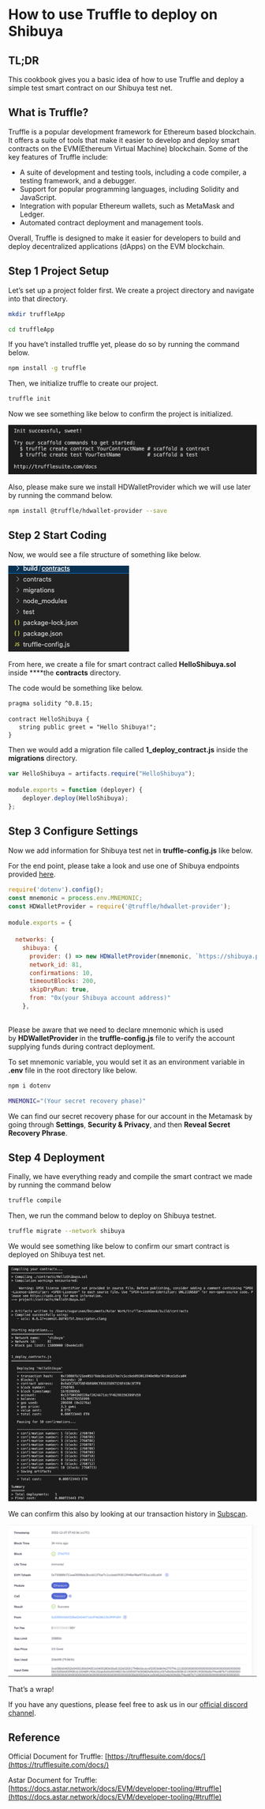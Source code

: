 # How to use Truffle to deploy on Shibuya

## TL;DR

This cookbook gives you a basic idea of how to use Truffle and deploy a simple test smart contract on our Shibuya test net.

## What is Truffle?

Truffle is a popular development framework for Ethereum based blockchain. It offers a suite of tools that make it easier to develop and deploy smart contracts on the EVM(Ethereum Virtual Machine) blockchain. Some of the key features of Truffle include:

- A suite of development and testing tools, including a code compiler, a testing framework, and a debugger.
- Support for popular programming languages, including Solidity and JavaScript.
- Integration with popular Ethereum wallets, such as MetaMask and Ledger.
- Automated contract deployment and management tools.

Overall, Truffle is designed to make it easier for developers to build and deploy decentralized applications (dApps) on the EVM blockchain.

## Step 1 Project Setup

Let’s set up a project folder first. We create a project directory and navigate into that directory.

```bash
mkdir truffleApp
```

```bash
cd truffleApp
```

If you have’t installed truffle yet, please do so by running the command below.

```bash
npm install -g truffle
```

Then, we initialize truffle to create our project.

```bash
truffle init
```

Now we see something like below to confirm the project is initialized.

![1](img-Truffle-cookbook/1.png)

Also, please make sure we install HDWalletProvider which we will use later by running the command below.

```bash
npm install @truffle/hdwallet-provider --save
```

## Step 2 Start Coding

Now, we would see a file structure of something like below.

![2](img-Truffle-cookbook/2.png)

From here, we create a file for smart contract called **HelloShibuya.sol** inside ****the **contracts** directory.

The code would be something like below.

```solidity
pragma solidity ^0.8.15;

contract HelloShibuya {
   string public greet = "Hello Shibuya!";
}
```

Then we would add a migration file called **1_deploy_contract.js** inside the **migrations** directory.

```jsx
var HelloShibuya = artifacts.require("HelloShibuya");

module.exports = function (deployer) {
    deployer.deploy(HelloShibuya);
};
```

## Step 3 Configure Settings

Now we add information for Shibuya test net in **truffle-config.js** like below. 

For the end point, please take a look and use one of Shibuya endpoints provided [here](https://docs.astar.network/docs/quickstart/endpoints/). 

```jsx
require('dotenv').config();
const mnemonic = process.env.MNEMONIC;
const HDWalletProvider = require('@truffle/hdwallet-provider');

module.exports = {

  networks: {
    shibuya: {
      provider: () => new HDWalletProvider(mnemonic, `https://shibuya.public.blastapi.io`),
      network_id: 81,
      confirmations: 10,
      timeoutBlocks: 200,
      skipDryRun: true,
      from: "0x(your Shibuya account address)"
    },
    
```

Please be aware that we need to declare mnemonic which is used by **HDWalletProvider** in the **truffle-config.js** file to verify the account supplying funds during contract deployment.

To set mnemonic variable, you would set it as an environment variable in **.env** file in the root directory like below.

```bash
npm i dotenv
```

```bash
MNEMONIC="(Your secret recovery phase)"
```

We can find our secret recovery phase for our account in the Metamask by going through **Settings**, **Security & Privacy**, and then **Reveal Secret Recovery Phrase**.

## Step 4 Deployment

Finally, we have everything ready and compile the smart contract we made by running the command below

```bash
truffle compile
```

Then, we run the command below to deploy on Shibuya testnet.

```bash
truffle migrate --network shibuya
```

We would see something like below to confirm our smart contract is deployed on Shibuya test net.

![3](img-Truffle-cookbook/3.png)

We can confirm this also by looking at our transaction history in [Subscan](https://shibuya.subscan.io/).

![4](img-Truffle-cookbook/4.png)

That’s a wrap!

If you have any questions, please feel free to ask us in our [official discord channel](https://discord.gg/GhTvWxsF6S).

## Reference

Official Document for Truffle: [https://trufflesuite.com/docs/](https://trufflesuite.com/docs/)

Astar Document for Truffle: [https://docs.astar.network/docs/EVM/developer-tooling/#truffle](https://docs.astar.network/docs/EVM/developer-tooling/#truffle)